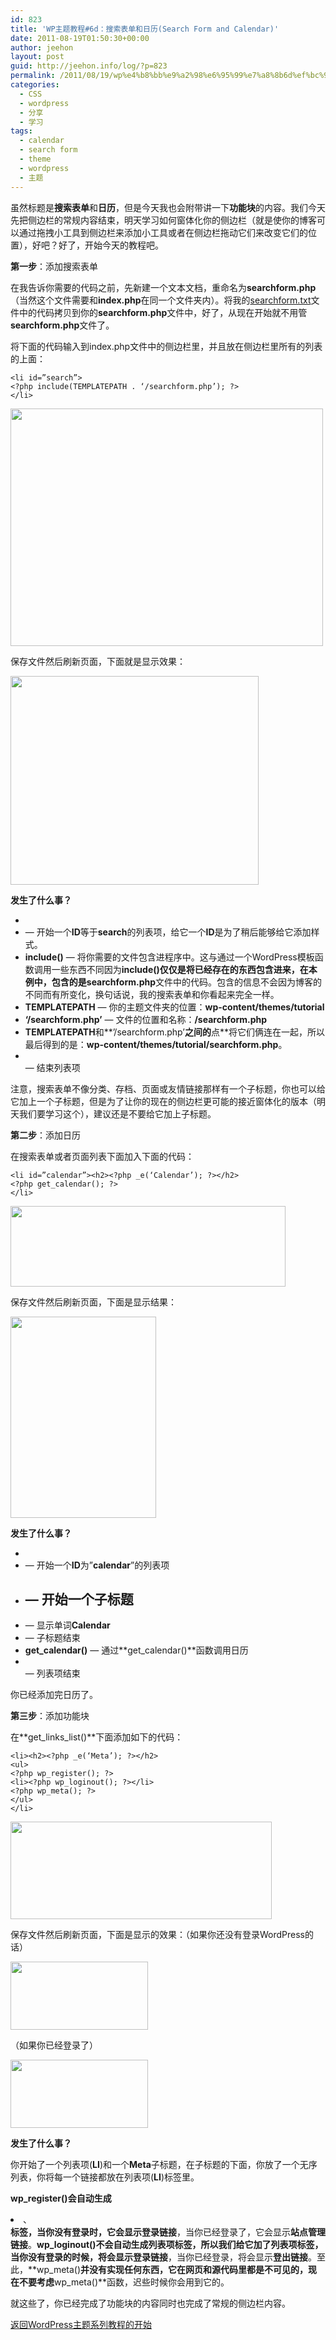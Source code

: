 ```yaml
---
id: 823
title: 'WP主题教程#6d：搜索表单和日历(Search Form and Calendar)'
date: 2011-08-19T01:50:30+00:00
author: jeehon
layout: post
guid: http://jeehon.info/log/?p=823
permalink: /2011/08/19/wp%e4%b8%bb%e9%a2%98%e6%95%99%e7%a8%8b6d%ef%bc%9a%e6%90%9c%e7%b4%a2%e8%a1%a8%e5%8d%95%e5%92%8c%e6%97%a5%e5%8e%86search-form-and-calendar/
categories:
  - CSS
  - wordpress
  - 分享
  - 学习
tags:
  - calendar
  - search form
  - theme
  - wordpress
  - 主题
---
```

虽然标题是**搜索表单**和**日历**，但是今天我也会附带讲一下**功能块**的内容。我们今天先把侧边栏的常规内容结束，明天学习如何窗体化你的侧边栏（就是使你的博客可以通过拖拽小工具到侧边栏来添加小工具或者在侧边栏拖动它们来改变它们的位置），好吧？好了，开始今天的教程吧。

**第一步**：添加搜索表单

在我告诉你需要的代码之前，先新建一个文本文档，重命名为**searchform.php**（当然这个文件需要和**index.php**在同一个文件夹内）。将我的[searchform.txt](http://jeehon.info/samples/searchform.txt)文件中的代码拷贝到你的**searchform.php**文件中，好了，从现在开始就不用管**searchform.php**文件了。

将下面的代码输入到index.php文件中的侧边栏里，并且放在侧边栏里所有的列表的上面：

    <li id=”search”>
    <?php include(TEMPLATEPATH . ‘/searchform.php’); ?>
    </li>
    

[<img src="http://jeehon.info/log/files/2011/08/add-search.gif" alt="" title="add-search" width="500" height="380" class="aligncenter size-full wp-image-824" />](http://jeehon.info/log/files/2011/08/add-search.gif)<!--more-->


  
保存文件然后刷新页面，下面就是显示效果：
  
[<img src="http://jeehon.info/log/files/2011/08/search.gif" alt="" title="search" width="397" height="334" class="aligncenter size-full wp-image-825" />](http://jeehon.info/log/files/2011/08/search.gif)

**发生了什么事？**

  * **<li id=”search”>** &#8212; 开始一个**ID**等于**search**的列表项，给它一个**ID**是为了稍后能够给它添加样式。
  * **include()** &#8212; 将你需要的文件包含进程序中。这与通过一个WordPress模板函数调用一些东西不同因为**include()**仅仅是将已经存在的东西包含进来，在本例中，包含的是**searchform.php**文件中的代码。包含的信息不会因为博客的不同而有所变化，换句话说，我的搜索表单和你看起来完全一样。
  * **TEMPLATEPATH** &#8212; 你的主题文件夹的位置：**wp-content/themes/tutorial**
  * **‘/searchform.php’** &#8212; 文件的位置和名称：**/searchform.php**
  * **TEMPLATEPATH**和**’/searchform.php’**之间的**点**将它们俩连在一起，所以最后得到的是：**wp-content/themes/tutorial/searchform.php**。
  * **</li>** &#8212; 结束列表项

注意，搜索表单不像分类、存档、页面或友情链接那样有一个子标题，你也可以给它加上一个子标题，但是为了让你的现在的侧边栏更可能的接近窗体化的版本（明天我们要学习这个），建议还是不要给它加上子标题。

**第二步**：添加日历

在搜索表单或者页面列表下面加入下面的代码：

    <li id=”calendar”><h2><?php _e(‘Calendar’); ?></h2>
    <?php get_calendar(); ?>
    </li>
    

[<img src="http://jeehon.info/log/files/2011/08/add-calendar.gif" alt="" title="add-calendar" width="440" height="129" class="aligncenter size-full wp-image-826" />](http://jeehon.info/log/files/2011/08/add-calendar.gif)
  
保存文件然后刷新页面，下面是显示结果：
  
[<img src="http://jeehon.info/log/files/2011/08/calendar.gif" alt="" title="calendar" width="233" height="322" class="aligncenter size-full wp-image-827" />](http://jeehon.info/log/files/2011/08/calendar.gif)

**发生了什么事？**

  * **<li id=”calendar”>** &#8212; 开始一个**ID**为”**calendar**”的列表项
  * **<h2>** &#8212; 开始一个子标题
  * **<?php _e(‘Calendar’); ?>** &#8212; 显示单词**Calendar**
  * **</h2>** &#8212; 子标题结束
  * **get_calendar()** &#8212; 通过**get_calendar()**函数调用日历
  * **</li>** &#8212; 列表项结束

你已经添加完日历了。

**第三步**：添加功能块

在**get\_links\_list()**下面添加如下的代码：

    <li><h2><?php _e(‘Meta’); ?></h2>
    <ul>
    <?php wp_register(); ?>
    <li><?php wp_loginout(); ?></li>
    <?php wp_meta(); ?>
    </ul>
    </li>
    

[<img src="http://jeehon.info/log/files/2011/08/add-meta.gif" alt="" title="add-meta" width="418" height="156" class="aligncenter size-full wp-image-828" />](http://jeehon.info/log/files/2011/08/add-meta.gif)
  
保存文件然后刷新页面，下面是显示的效果：（如果你还没有登录WordPress的话）
  
[<img src="http://jeehon.info/log/files/2011/08/meta-logged-out.gif" alt="" title="meta-logged-out" width="220" height="109" class="aligncenter size-full wp-image-829" />](http://jeehon.info/log/files/2011/08/meta-logged-out.gif)
  
（如果你已经登录了）
  
[<img src="http://jeehon.info/log/files/2011/08/meta-logged-in.gif" alt="" title="meta-logged-in" width="220" height="109" class="aligncenter size-full wp-image-830" />](http://jeehon.info/log/files/2011/08/meta-logged-in.gif)

**发生了什么事？**

你开始了一个列表项(**LI**)和一个**Meta**子标题，在子标题的下面，你放了一个无序列表，你将每一个链接都放在列表项(**LI**)标签里。

**wp_register()**会自动生成**<li>**、**</li>**标签，当你没有登录时，它会显示**登录链接**，当你已经登录了，它会显示**站点管理链接**。**wp_loginout()**不会自动生成列表项标签，所以我们给它加了列表项标签，当你没有登录的时候，将会显示**登录链接**，当你已经登录，将会显示**登出链接**。至此，**wp_meta()**并没有实现任何东西，它在网页和源代码里都是不可见的，现在不要考虑**wp_meta()**函数，迟些时候你会用到它的。

就这些了，你已经完成了功能块的内容同时也完成了常规的侧边栏内容。

[返回WordPress主题系列教程的开始](http://jeehon.info/log/2011/08/04/%E6%83%B3%E5%88%B6%E4%BD%9Cwordpress%E4%B8%BB%E9%A2%98%EF%BC%9F/)
